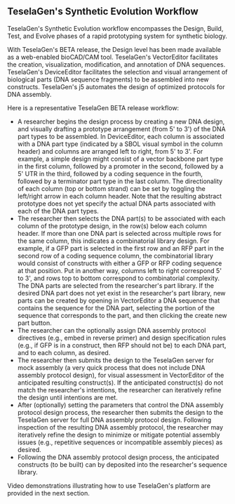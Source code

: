 ## TeselaGen's Synthetic Evolution Workflow

TeselaGen's Synthetic Evolution workflow encompasses the Design, Build, Test, and Evolve phases of a rapid prototyping system for synthetic biology.

With TeselaGen's BETA release, the Design level has been made available as a web-enabled bioCAD/CAM tool. TeselaGen's VectorEditor facilitates the creation, visualization, modification, and annotation of DNA sequences. TeselaGen's DeviceEditor facilitates the selection and visual arrangement of biological parts (DNA sequence fragments) to be assembled into new constructs. TeselaGen's j5 automates the design of optimized protocols for DNA assembly.

Here is a representative TeselaGen BETA release workflow:

  - A researcher begins the design process by creating a new DNA design, and visually drafting a prototype arrangement (from 5' to 3') of the DNA part types to be assembled. In DeviceEditor, each column is associated with a DNA part type (indicated by a SBOL visual symbol in the column header) and columns are arranged left to right, from 5' to 3'. For example, a simple design might consist of a vector backbone part type in the first column, followed by a promoter in the second, followed by a 5' UTR in the third, followed by a coding sequence in the fourth, followed by a terminator part type in the last column. The directionality of each column (top or bottom strand) can be set by toggling the left/right arrow in each column header. Note that the resulting abstract prototype does not yet specify the actual DNA parts associated with each of the DNA part types.
  - The researcher then selects the DNA part(s) to be associated with each column of the prototype design, in the row(s) below each column header. If more than one DNA part is selected across multiple rows for the same column, this indicates a combinatorial library design. For example, if a GFP part is selected in the first row and an RFP part in the second row of a coding sequence column, the combinatorial library would consist of constructs with either a GFP or RFP coding sequence at that position. Put in another way, columns left to right correspond 5' to 3', and rows top to bottom correspond to combinatorial complexity. The DNA parts are selected from the researcher's part library. If the desired DNA part does not yet exist in the researcher's part library, new parts can be created by opening in VectorEditor a DNA sequence that contains the sequence for the DNA part, selecting the portion of the sequence that corresponds to the part, and then clicking the create new part button.
  - The researcher can the optionally assign DNA assembly protocol directives (e.g., embed in reverse primer) and design specification rules (e.g., if GFP is in a construct, then RFP should not be) to each DNA part, and to each column, as desired.
  - The researcher then submits the design to the TeselaGen server for mock assembly (a very quick process that does not include DNA assembly protocol design), for visual assessment in VectorEditor of the anticipated resulting construct(s). If the anticipated construct(s) do not match the researcher's intentions, the researcher can iteratively refine the design until intentions are met.  
  - After (optionally) setting the parameters that control the DNA assembly protocol design process, the researcher then submits the design to the TeselaGen server for full DNA assembly protocol design. Following inspection of the resulting DNA assembly protocol, the researcher may iteratively refine the design to minimize or mitigate potential assembly issues (e.g., repetitive sequences or incompatible assembly pieces) as desired.
  - Following the DNA assembly protocol design process, the anticipated constructs (to be built) can by deposited into the researcher's sequence library.

Video demonstrations illustrating how to use TeselaGen's platform are provided in the next section.
